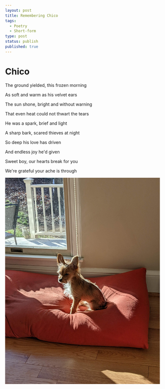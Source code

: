 ```yaml
---
layout: post
title: Remembering Chico
tags:
  - Poetry
  - Short-form
type: post
status: publish
published: true
---
```

# Chico

The ground yielded, this frozen morning

As soft and warm as his velvet ears

The sun shone, bright and without warning

That even heat could not thwart the tears

He was a spark, brief and light

A sharp bark, scared thieves at night

So deep his love has driven

And endless joy he'd given

Sweet boy, our hearts break for you

We're grateful your ache is through

![Chico in the sun](/images/chico.jpg)
